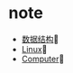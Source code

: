 # note

- [数据结构](https://github.com/wifidu/note/blob/master/DataStructure.md)🔗
- [Linux](https://github.com/wifidu/note/blob/master/Linux.md)🔗
- [Computer](https://github.com/wifidu/note/blob/master/Computer.md)🔗
